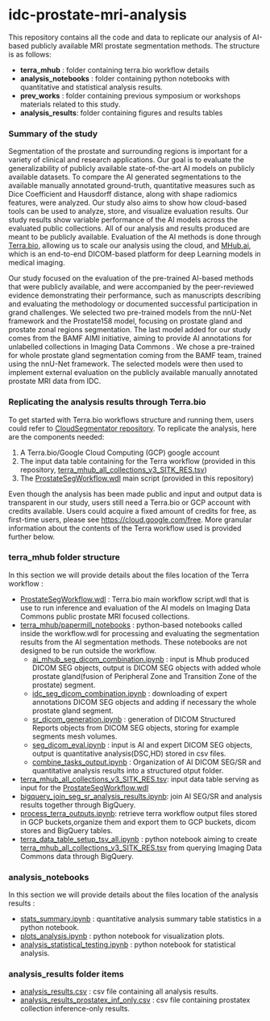 # idc-prostate-mri-analysis

This repository contains all the code and data to replicate our analysis of AI-based publicly available MRI prostate segmentation methods. The structure is as follows:
- **terra_mhub** : folder containing terra.bio workflow details
- **analysis_notebooks** : folder containing python notebooks with quantitative and statistical analysis results.
- **prev_works** : folder containing previous symposium or workshops materials related to this study. 
- **analysis_results**: folder containing figures and results tables


### Summary of the study
Segmentation of the prostate and surrounding regions is important for a variety of clinical and research applications. Our goal is to evaluate the generalizability of publicly available state-of-the-art AI models on publicly available datasets. To compare the AI generated segmentations to the available manually annotated ground-truth, quantitative measures such as Dice Coefficient and Hausdorff distance, along with shape radiomics features, were analyzed. Our study also aims to show how cloud-based tools can be used to analyze, store, and visualize evaluation results. Our study results show variable performance of the AI models across the evaluated public collections. All of our analysis and results produced are meant to be publicly available. Evaluation of the AI methods is done through [Terra.bio](https://terra.bio/), allowing us to scale our analysis using the cloud, and [MHub.ai](https://mhub.ai/), which is an end-to-end DICOM-based platform for deep Learning models in medical imaging.

Our study focused on the evaluation of the pre-trained AI-based methods that were publicly available, and were accompanied by the peer-reviewed evidence demonstrating their performance, such as manuscripts describing and evaluating the methodology or documented successful participation in grand challenges. We selected two pre-trained models from the nnU-Net framework and the Prostate158 model, focusing on prostate gland and prostate zonal regions segmentation. The last model added for our study comes from the BAMF AIMI initiative, aiming to provide AI annotations for unlabelled collections in Imaging Data Commons . We chose a pre-trained for whole prostate gland segmentation coming from the BAMF team, trained using the nnU-Net framework. The selected models were then used to implement external evaluation on the publicly available manually annotated prostate MRI data from IDC.



### Replicating the analysis results through Terra.bio
To get started with Terra.bio workflows structure and running them, users could refer to [CloudSegmentator repository](https://github.com/ImagingDataCommons/CloudSegmentator?tab=readme-ov-file#terra).
To replicate the analysis, here are the components needed:
1. A Terra.bio/Google Cloud Computing (GCP) google account
2. The input data table containing for the Terra workflow (provided in this repository,  [terra_mhub_all_collections_v3_SITK_RES.tsv](terra_mhub/data_tables/terra_mhub_all_collections_v3_SITK_RES.tsv))
3. The [ProstateSegWorkflow.wdl](terra_mhub/wdl_scripts/ProstateSegWorkflow.wdl) main script (provided in this repository)

Even though the analysis has been made public and input and output data is transparent in our study, users still need a Terra.bio or GCP account with credits available. Users could acquire a fixed amount of credits for free, as first-time users, please see https://cloud.google.com/free. 
More granular information about the contents of the Terra workflow used is provided further below.

### terra_mhub folder structure
In this section  we will provide details about the files location of the Terra workflow : 
 -  [ProstateSegWorkflow.wdl](terra_mhub/wdl_scripts/ProstateSegWorkflow.wdl) : Terra.bio main workflow script.wdl that is use to run inference and evaluation of the AI models on Imaging Data Commons public prostate MRI focused collections.
 - [terra_mhub/papermill_notebooks](terra_mhub/papermill_notebooks) : python-based notebooks called inside the workflow.wdl for processing and evaluating the segmentation results from the AI segmentation methods. These notebooks are not designed to be run outside the workflow.
     -  [ai_mhub_seg_dicom_combination.ipynb](terra_mhub/papermill_notebooks/ai_mhub_seg_dicom_combination.ipynb) : input is Mhub produced DICOM SEG objects, output is DICOM SEG objects with added whole prostate gland(fusion of Peripheral Zone and Transition Zone of the prostate) segment.
     -  [idc_seg_dicom_combination.ipynb](terra_mhub/papermill_notebooks/idc_seg_dicom_combination.ipynb) : downloading of expert annotations DICOM SEG objects and adding if necessary the whole prostate gland segment.  
     - [sr_dicom_generation.ipynb](terra_mhub/papermill_notebooks/sr_dicom_generation.ipynb) : generation of DICOM Structured Reports objects from DICOM SEG objects, storing for example segments mesh volumes.
     -  [seg_dicom_eval.ipynb](terra_mhub/papermill_notebooks/seg_dicom_eval.ipynb) : input  is AI and expert DICOM SEG objects, output is quantitative analysis(DSC,HD) stored in csv files.
     -  [combine_tasks_output.ipynb](terra_mhub/papermill_notebooks/combine_tasks_output.ipynb) : Organization of AI DICOM SEG/SR and quantitative analysis results into a structured otput folder.
-  [terra_mhub_all_collections_v3_SITK_RES.tsv](terra_mhub/data_tables/terra_mhub_all_collections_v3_SITK_RES.tsv): input data table serving as input for the [ProstateSegWorkflow.wdl](terra_mhub/wdl_scripts/ProstateSegWorkflow.wdl)
-   [bigquery_join_seg_sr_analysis_results.ipynb](terra_mhub/process_terra_out/bigquery_join_seg_sr_analysis_results.ipynb): join AI SEG/SR and analysis results together through BigQuery.
-   [process_terra_outputs.ipynb](terra_mhub/process_terra_out/process_terra_outputs.ipynb): retrieve terra workflow output files stored in GCP buckets,organize them and export them to GCP buckets, dicom stores and BigQuery tables.
-   [terra_data_table_setup_tsv_all.ipynb](terra_mhub/terra_data_table_setup_tsv_all.ipynb) : python notebook aiming to create [terra_mhub_all_collections_v3_SITK_RES.tsv](terra_mhub/data_tables/terra_mhub_all_collections_v3_SITK_RES.tsv) from querying Imaging Data Commons data through BigQuery. 

### analysis_notebooks 
In this section  we will provide details about the files location of the analysis results :
-  [stats_summary.ipynb](analysis_notebooks/stats_summary.ipynb) : quantitative analysis summary table statistics in a python notebook.
-  [plots_analysis.ipynb](analysis_notebooks/plots_analysis.ipynb) : python notebook for visualization plots.
- [analysis_statistical_testing.ipynb](analysis_notebooks/analysis_statistical_testing.ipynb) : python notebook for statistical analysis.
 
### analysis_results folder items
- [analysis_results.csv](analysis_results/analysis_results.csv) : csv file containing all analysis results.
- [analysis_results_prostatex_inf_only.csv](analysis_results/analysis_results_prostatex_inf_only.csv) : csv file containing prostatex collection inference-only results.
